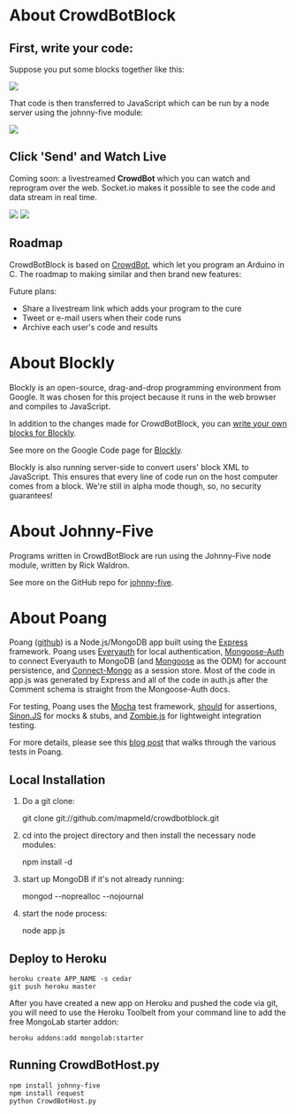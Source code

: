 # About CrowdBotBlock

## First, write your code:

Suppose you put some blocks together like this:

<img src="http://i.imgur.com/wDxAi.png"/>

That code is then transferred to JavaScript which can be run by a node server using the johnny-five module:

<img src="http://i.imgur.com/0SXPJ.png"/>

## Click 'Send' and Watch Live

Coming soon: a livestreamed <strong>CrowdBot</strong> which you can watch and reprogram over the web. Socket.io makes it possible to see the code and data stream in real time.

<img src="http://i.imgur.com/AvnDI.jpg"/>

<img src="http://p.twimg.com/AgwrF22CMAA5HoQ.jpg"/>

## Roadmap
CrowdBotBlock is based on [CrowdBot](https://github.com/mapmeld/CrowdBot), which let you program an Arduino in C. The roadmap to making similar and then brand new features:

Future plans:
<ul>
<li>Share a livestream link which adds your program to the cure</li>
<li>Tweet or e-mail users when their code runs</li>
<li>Archive each user's code and results</li>
</ul>

# About Blockly

Blockly is an open-source, drag-and-drop programming environment from Google. It was chosen for this project because it runs in the web browser and compiles to JavaScript.

In addition to the changes made for CrowdBotBlock, you can [write your own blocks for Blockly](http://code.google.com/p/blockly/wiki/DefiningBlocks).

See more on the Google Code page for [Blockly](http://code.google.com/p/blockly/).

Blockly is also running server-side to convert users' block XML to JavaScript. This ensures that every line of code run on the host computer comes from a block. We're still in alpha mode though, so, no security guarantees!

# About Johnny-Five

Programs written in CrowdBotBlock are run using the Johnny-Five node module, written by Rick Waldron.

See more on the GitHub repo for [johnny-five](https://github.com/rwldrn/johnny-five).

# About Poang

Poang ([github](https://github.com/BeyondFog/Poang)) is a Node.js/MongoDB app built using the [Express](http://expressjs.com/) framework. Poang uses [Everyauth](http://everyauth.com/) for local authentication, [Mongoose-Auth](https://github.com/bnoguchi/mongoose-auth) to connect Everyauth to MongoDB (and [Mongoose](http://mongoosejs.com/) as the ODM) for account persistence, and [Connect-Mongo](https://github.com/kcbanner/connect-mongo) as a session store. Most of the code in app.js was generated by Express and all of the code in auth.js after the Comment schema is straight from the Mongoose-Auth docs.

For testing, Poang uses the [Mocha](http://visionmedia.github.com/mocha/) test framework, [should](https://github.com/visionmedia/should.js) for assertions, [Sinon.JS](http://sinonjs.org/) for mocks & stubs, and [Zombie.js](http://zombie.labnotes.org/) for lightweight integration testing.

For more details, please see this [blog post](http://blog.beyondfog.com/?p=222) that walks through the various tests in Poang.

## Local Installation
 
1) Do a git clone:

    git clone git://github.com/mapmeld/crowdbotblock.git
    
2) cd into the project directory and then install the necessary node modules:

    npm install -d

3) start up MongoDB if it's not already running:
  
    mongod --noprealloc --nojournal
    
4) start the node process:

    node app.js

## Deploy to Heroku

    heroku create APP_NAME -s cedar
    git push heroku master

After you have created a new app on Heroku and pushed the code via git, you will need to use the Heroku Toolbelt from your command line to add the free MongoLab starter addon:

    heroku addons:add mongolab:starter
    
## Running CrowdBotHost.py

    npm install johnny-five
    npm install request
    python CrowdBotHost.py